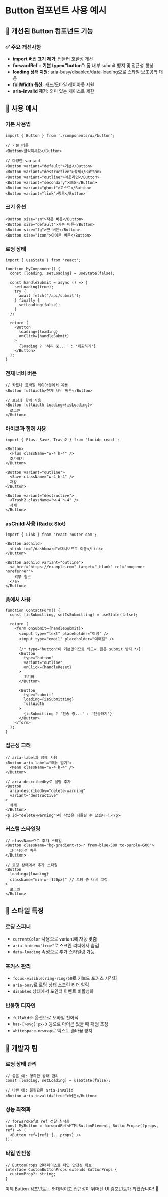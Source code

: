 # Button 컴포넌트 사용 예시

## 🚀 개선된 Button 컴포넌트 기능

### ✅ 주요 개선사항
- **import 버전 표기 제거**: 번들러 호환성 개선
- **forwardRef + 기본 type="button"**: 폼 내부 submit 방지 및 접근성 향상
- **loading 상태 지원**: aria-busy/disabled/data-loading으로 스타일·보조공학 대응
- **fullWidth 옵션**: 카드/모바일 레이아웃 지원
- **aria-invalid 제거**: 의미 있는 케이스로 제한

## 📝 사용 예시

### 기본 사용법
```tsx
import { Button } from './components/ui/button';

// 기본 버튼
<Button>클릭하세요</Button>

// 다양한 variant
<Button variant="default">기본</Button>
<Button variant="destructive">삭제</Button>
<Button variant="outline">아웃라인</Button>
<Button variant="secondary">보조</Button>
<Button variant="ghost">고스트</Button>
<Button variant="link">링크</Button>
```

### 크기 옵션
```tsx
<Button size="sm">작은 버튼</Button>
<Button size="default">기본 버튼</Button>
<Button size="lg">큰 버튼</Button>
<Button size="icon">아이콘 버튼</Button>
```

### 로딩 상태
```tsx
import { useState } from 'react';

function MyComponent() {
  const [loading, setLoading] = useState(false);

  const handleSubmit = async () => {
    setLoading(true);
    try {
      await fetch('/api/submit');
    } finally {
      setLoading(false);
    }
  };

  return (
    <Button 
      loading={loading}
      onClick={handleSubmit}
    >
      {loading ? '처리 중...' : '제출하기'}
    </Button>
  );
}
```

### 전체 너비 버튼
```tsx
// 카드나 모바일 레이아웃에서 유용
<Button fullWidth>전체 너비 버튼</Button>

// 로딩과 함께 사용
<Button fullWidth loading={isLoading}>
  로그인
</Button>
```

### 아이콘과 함께 사용
```tsx
import { Plus, Save, Trash2 } from 'lucide-react';

<Button>
  <Plus className="w-4 h-4" />
  추가하기
</Button>

<Button variant="outline">
  <Save className="w-4 h-4" />
  저장
</Button>

<Button variant="destructive">
  <Trash2 className="w-4 h-4" />
  삭제
</Button>
```

### asChild 사용 (Radix Slot)
```tsx
import { Link } from 'react-router-dom';

<Button asChild>
  <Link to="/dashboard">대시보드로 이동</Link>
</Button>

<Button asChild variant="outline">
  <a href="https://example.com" target="_blank" rel="noopener noreferrer">
    외부 링크
  </a>
</Button>
```

### 폼에서 사용
```tsx
function ContactForm() {
  const [isSubmitting, setIsSubmitting] = useState(false);

  return (
    <form onSubmit={handleSubmit}>
      <input type="text" placeholder="이름" />
      <input type="email" placeholder="이메일" />
      
      {/* type="button"이 기본값이므로 의도치 않은 submit 방지 */}
      <Button 
        type="button" 
        variant="outline"
        onClick={handleReset}
      >
        초기화
      </Button>
      
      <Button 
        type="submit"
        loading={isSubmitting}
        fullWidth
      >
        {isSubmitting ? '전송 중...' : '전송하기'}
      </Button>
    </form>
  );
}
```

### 접근성 고려
```tsx
// aria-label과 함께 사용
<Button aria-label="메뉴 열기">
  <Menu className="w-4 h-4" />
</Button>

// aria-describedby로 설명 추가
<Button 
  aria-describedby="delete-warning"
  variant="destructive"
>
  삭제
</Button>
<p id="delete-warning">이 작업은 되돌릴 수 없습니다.</p>
```

### 커스텀 스타일링
```tsx
// className으로 추가 스타일
<Button className="bg-gradient-to-r from-blue-500 to-purple-600">
  그라데이션 버튼
</Button>

// 로딩 상태에서 추가 스타일
<Button 
  loading={loading}
  className="min-w-[120px]" // 로딩 중 너비 고정
>
  로그인
</Button>
```

## 🎨 스타일 특징

### 로딩 스피너
- `currentColor` 사용으로 variant에 자동 맞춤
- `aria-hidden="true"`로 스크린 리더에서 숨김
- `data-loading` 속성으로 추가 스타일링 가능

### 포커스 관리
- `focus-visible:ring-ring/50`로 키보드 포커스 시각화
- `aria-busy`로 로딩 상태 스크린 리더 알림
- `disabled` 상태에서 포인터 이벤트 비활성화

### 반응형 디자인
- `fullWidth` 옵션으로 모바일 친화적
- `has-[>svg]:px-3` 등으로 아이콘 있을 때 패딩 조정
- `whitespace-nowrap`로 텍스트 줄바꿈 방지

## 🔧 개발자 팁

### 로딩 상태 관리
```tsx
// 좋은 예: 명확한 상태 관리
const [loading, setLoading] = useState(false);

// 나쁜 예: 불필요한 aria-invalid
<Button aria-invalid="true">버튼</Button>
```

### 성능 최적화
```tsx
// forwardRef로 ref 전달 최적화
const MyButton = forwardRef<HTMLButtonElement, ButtonProps>((props, ref) => (
  <Button ref={ref} {...props} />
));
```

### 타입 안전성
```tsx
// ButtonProps 인터페이스로 타입 안전성 확보
interface CustomButtonProps extends ButtonProps {
  customProp?: string;
}
```

이제 Button 컴포넌트는 현대적이고 접근성이 뛰어난 UI 컴포넌트가 되었습니다! 🎉
